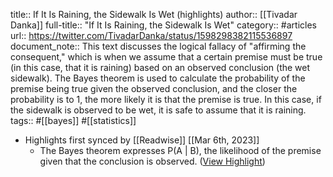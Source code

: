 title:: If It Is Raining, the Sidewalk Is Wet (highlights)
author:: [[Tivadar Danka]]
full-title:: "If It Is Raining, the Sidewalk Is Wet"
category:: #articles
url:: https://twitter.com/TivadarDanka/status/1598298382115536897
document_note:: This text discusses the logical fallacy of "affirming the consequent," which is when we assume that a certain premise must be true (in this case, that it is raining) based on an observed conclusion (the wet sidewalk). The Bayes theorem is used to calculate the probability of the premise being true given the observed conclusion, and the closer the probability is to 1, the more likely it is that the premise is true. In this case, if the sidewalk is observed to be wet, it is safe to assume that it is raining.
tags:: #[[bayes]] #[[statistics]]

- Highlights first synced by [[Readwise]] [[Mar 6th, 2023]]
	- The Bayes theorem expresses P(A | B), the likelihood of the premise given that the conclusion is observed. ([View Highlight](https://read.readwise.io/read/01gtbvnd0b79fwz4c7mnc58mk7))